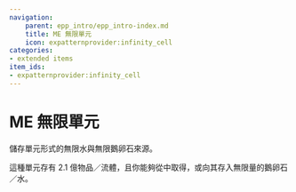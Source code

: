 ```yaml
---
navigation:
    parent: epp_intro/epp_intro-index.md
    title: ME 無限單元
    icon: expatternprovider:infinity_cell
categories:
- extended items
item_ids:
- expatternprovider:infinity_cell
---
```


# ME 無限單元

儲存單元形式的無限水與無限鵝卵石來源。

<Row>
<ItemImage id="expatternprovider:infinity_cell" scale="4"></ItemImage>
</Row>

這種單元存有 2.1 億物品／流體，且你能夠從中取得，或向其存入無限量的鵝卵石／水。

